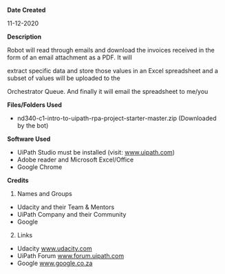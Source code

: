 **Date Created**

11-12-2020

**Description**

Robot will read through emails and download the invoices received in the form of an email attachment as a PDF. It will 

extract specific data and store those values in an Excel spreadsheet and a subset of values will be uploaded to the 

Orchestrator Queue. And finally it will email the spreadsheet to me/you

**Files/Folders Used**
* nd340-c1-intro-to-uipath-rpa-project-starter-master.zip (Downloaded by the bot)

**Software Used**
* UiPath Studio must be installed (visit: www.uipath.com)
* Adobe reader and Microsoft Excel/Office
* Google Chrome

**Credits**
1. Names and Groups
* Udacity and their Team & Mentors
* UiPath Company and their Community
* Google
2. Links
* Udacity www.udacity.com
* UiPath Forum www.forum.uipath.com
* Google www.google.co.za
